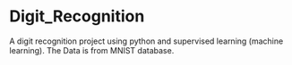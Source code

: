 # Digit_Recognition
A digit recognition project using python and supervised learning (machine learning). The Data is from MNIST database.
